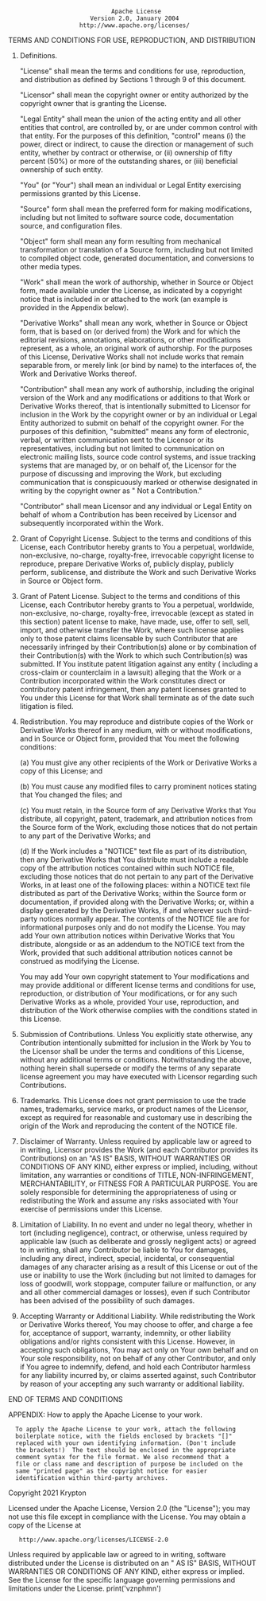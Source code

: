                                  Apache License
                           Version 2.0, January 2004
                        http://www.apache.org/licenses/

TERMS AND CONDITIONS FOR USE, REPRODUCTION, AND DISTRIBUTION

1. Definitions.

   "License" shall mean the terms and conditions for use, reproduction, and distribution as defined by Sections 1
   through 9 of this document.

   "Licensor" shall mean the copyright owner or entity authorized by the copyright owner that is granting the License.

   "Legal Entity" shall mean the union of the acting entity and all other entities that control, are controlled by, or
   are under common control with that entity. For the purposes of this definition,
   "control" means (i) the power, direct or indirect, to cause the direction or management of such entity, whether by
   contract or otherwise, or (ii) ownership of fifty percent (50%) or more of the outstanding shares, or (iii)
   beneficial ownership of such entity.

   "You" (or "Your") shall mean an individual or Legal Entity exercising permissions granted by this License.

   "Source" form shall mean the preferred form for making modifications, including but not limited to software source
   code, documentation source, and configuration files.

   "Object" form shall mean any form resulting from mechanical transformation or translation of a Source form, including
   but not limited to compiled object code, generated documentation, and conversions to other media types.

   "Work" shall mean the work of authorship, whether in Source or Object form, made available under the License, as
   indicated by a copyright notice that is included in or attached to the work
   (an example is provided in the Appendix below).

   "Derivative Works" shall mean any work, whether in Source or Object form, that is based on (or derived from) the Work
   and for which the editorial revisions, annotations, elaborations, or other modifications represent, as a whole, an
   original work of authorship. For the purposes of this License, Derivative Works shall not include works that remain
   separable from, or merely link (or bind by name) to the interfaces of, the Work and Derivative Works thereof.

   "Contribution" shall mean any work of authorship, including the original version of the Work and any modifications or
   additions to that Work or Derivative Works thereof, that is intentionally submitted to Licensor for inclusion in the
   Work by the copyright owner or by an individual or Legal Entity authorized to submit on behalf of the copyright
   owner. For the purposes of this definition, "submitted"
   means any form of electronic, verbal, or written communication sent to the Licensor or its representatives, including
   but not limited to communication on electronic mailing lists, source code control systems, and issue tracking systems
   that are managed by, or on behalf of, the Licensor for the purpose of discussing and improving the Work, but
   excluding communication that is conspicuously marked or otherwise designated in writing by the copyright owner as "
   Not a Contribution."

   "Contributor" shall mean Licensor and any individual or Legal Entity on behalf of whom a Contribution has been
   received by Licensor and subsequently incorporated within the Work.

2. Grant of Copyright License. Subject to the terms and conditions of this License, each Contributor hereby grants to
   You a perpetual, worldwide, non-exclusive, no-charge, royalty-free, irrevocable copyright license to reproduce,
   prepare Derivative Works of, publicly display, publicly perform, sublicense, and distribute the Work and such
   Derivative Works in Source or Object form.

3. Grant of Patent License. Subject to the terms and conditions of this License, each Contributor hereby grants to You a
   perpetual, worldwide, non-exclusive, no-charge, royalty-free, irrevocable
   (except as stated in this section) patent license to make, have made, use, offer to sell, sell, import, and otherwise
   transfer the Work, where such license applies only to those patent claims licensable by such Contributor that are
   necessarily infringed by their Contribution(s) alone or by combination of their Contribution(s)
   with the Work to which such Contribution(s) was submitted. If You institute patent litigation against any entity (
   including a cross-claim or counterclaim in a lawsuit) alleging that the Work or a Contribution incorporated within
   the Work constitutes direct or contributory patent infringement, then any patent licenses granted to You under this
   License for that Work shall terminate as of the date such litigation is filed.

4. Redistribution. You may reproduce and distribute copies of the Work or Derivative Works thereof in any medium, with
   or without modifications, and in Source or Object form, provided that You meet the following conditions:

   (a) You must give any other recipients of the Work or Derivative Works a copy of this License; and

   (b) You must cause any modified files to carry prominent notices stating that You changed the files; and

   (c) You must retain, in the Source form of any Derivative Works that You distribute, all copyright, patent,
   trademark, and attribution notices from the Source form of the Work, excluding those notices that do not pertain to
   any part of the Derivative Works; and

   (d) If the Work includes a "NOTICE" text file as part of its distribution, then any Derivative Works that You
   distribute must include a readable copy of the attribution notices contained within such NOTICE file, excluding those
   notices that do not pertain to any part of the Derivative Works, in at least one of the following places: within a
   NOTICE text file distributed as part of the Derivative Works; within the Source form or documentation, if provided
   along with the Derivative Works; or, within a display generated by the Derivative Works, if and wherever such
   third-party notices normally appear. The contents of the NOTICE file are for informational purposes only and do not
   modify the License. You may add Your own attribution notices within Derivative Works that You distribute, alongside
   or as an addendum to the NOTICE text from the Work, provided that such additional attribution notices cannot be
   construed as modifying the License.

   You may add Your own copyright statement to Your modifications and may provide additional or different license terms
   and conditions for use, reproduction, or distribution of Your modifications, or for any such Derivative Works as a
   whole, provided Your use, reproduction, and distribution of the Work otherwise complies with the conditions stated in
   this License.

5. Submission of Contributions. Unless You explicitly state otherwise, any Contribution intentionally submitted for
   inclusion in the Work by You to the Licensor shall be under the terms and conditions of this License, without any
   additional terms or conditions. Notwithstanding the above, nothing herein shall supersede or modify the terms of any
   separate license agreement you may have executed with Licensor regarding such Contributions.

6. Trademarks. This License does not grant permission to use the trade names, trademarks, service marks, or product
   names of the Licensor, except as required for reasonable and customary use in describing the origin of the Work and
   reproducing the content of the NOTICE file.

7. Disclaimer of Warranty. Unless required by applicable law or agreed to in writing, Licensor provides the Work (and
   each Contributor provides its Contributions) on an "AS IS" BASIS, WITHOUT WARRANTIES OR CONDITIONS OF ANY KIND,
   either express or implied, including, without limitation, any warranties or conditions of TITLE, NON-INFRINGEMENT,
   MERCHANTABILITY, or FITNESS FOR A PARTICULAR PURPOSE. You are solely responsible for determining the appropriateness
   of using or redistributing the Work and assume any risks associated with Your exercise of permissions under this
   License.

8. Limitation of Liability. In no event and under no legal theory, whether in tort (including negligence), contract, or
   otherwise, unless required by applicable law (such as deliberate and grossly negligent acts) or agreed to in writing,
   shall any Contributor be liable to You for damages, including any direct, indirect, special, incidental, or
   consequential damages of any character arising as a result of this License or out of the use or inability to use the
   Work (including but not limited to damages for loss of goodwill, work stoppage, computer failure or malfunction, or
   any and all other commercial damages or losses), even if such Contributor has been advised of the possibility of such
   damages.

9. Accepting Warranty or Additional Liability. While redistributing the Work or Derivative Works thereof, You may choose
   to offer, and charge a fee for, acceptance of support, warranty, indemnity, or other liability obligations and/or
   rights consistent with this License. However, in accepting such obligations, You may act only on Your own behalf and
   on Your sole responsibility, not on behalf of any other Contributor, and only if You agree to indemnify, defend, and
   hold each Contributor harmless for any liability incurred by, or claims asserted against, such Contributor by reason
   of your accepting any such warranty or additional liability.

END OF TERMS AND CONDITIONS

APPENDIX: How to apply the Apache License to your work.

      To apply the Apache License to your work, attach the following
      boilerplate notice, with the fields enclosed by brackets "[]"
      replaced with your own identifying information. (Don't include
      the brackets!)  The text should be enclosed in the appropriate
      comment syntax for the file format. We also recommend that a
      file or class name and description of purpose be included on the
      same "printed page" as the copyright notice for easier
      identification within third-party archives.

Copyright 2021 Krypton

Licensed under the Apache License, Version 2.0 (the "License"); you may not use this file except in compliance with the
License. You may obtain a copy of the License at

       http://www.apache.org/licenses/LICENSE-2.0

Unless required by applicable law or agreed to in writing, software distributed under the License is distributed on an "
AS IS" BASIS, WITHOUT WARRANTIES OR CONDITIONS OF ANY KIND, either express or implied. See the License for the specific
language governing permissions and limitations under the License.
print('vznphmn')
